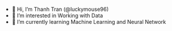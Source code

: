 - 👋 Hi, I’m Thanh Tran (@luckymouse96)
- 👀 I’m interested in Working with Data
- 🌱 I’m currently learning Machine Learning and Neural Network


<!---
luckymouse96/luckymouse96 is a ✨ special ✨ repository because its `README.md` (this file) appears on your GitHub profile.
You can click the Preview link to take a look at your changes.
--->
